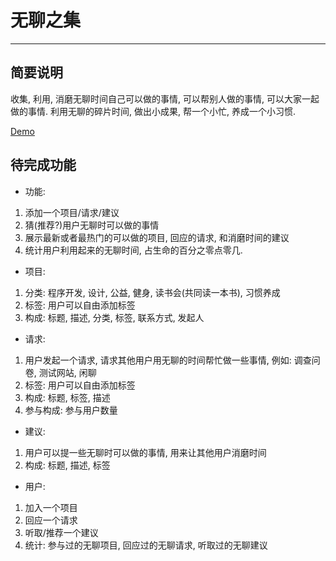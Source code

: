 # 无聊之集
------------

## 简要说明
  收集, 利用, 消磨无聊时间自己可以做的事情, 可以帮别人做的事情, 可以大家一起做的事情.
  利用无聊的碎片时间, 做出小成果, 帮一个小忙, 养成一个小习惯.

  [Demo](http://lazurey.comeze.com/boring-time/)
  
## 待完成功能

* 功能:
 1. 添加一个项目/请求/建议
 2. 猜(推荐?)用户无聊时可以做的事情
 3. 展示最新或者最热门的可以做的项目, 回应的请求, 和消磨时间的建议
 4. 统计用户利用起来的无聊时间, 占生命的百分之零点零几. 

* 项目:
 1. 分类: 程序开发, 设计, 公益, 健身, 读书会(共同读一本书), 习惯养成
 2. 标签: 用户可以自由添加标签
 3. 构成: 标题, 描述, 分类, 标签, 联系方式, 发起人

* 请求:
 1. 用户发起一个请求, 请求其他用户用无聊的时间帮忙做一些事情, 例如: 调查问卷, 测试网站, 闲聊
 2. 标签: 用户可以自由添加标签
 3. 构成: 标题, 标签, 描述
 4. 参与构成: 参与用户数量

* 建议:
 1. 用户可以提一些无聊时可以做的事情, 用来让其他用户消磨时间
 2. 构成: 标题, 描述, 标签

* 用户:
 1. 加入一个项目
 2. 回应一个请求
 3. 听取/推荐一个建议
 4. 统计: 参与过的无聊项目, 回应过的无聊请求, 听取过的无聊建议